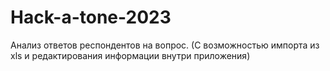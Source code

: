 # Hack-a-tone-2023
Анализ ответов респондентов на вопрос. (С возможностью импорта из xls и редактирования информации внутри приложения)
